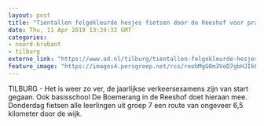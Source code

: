 ```yaml
---
layout: post
title: "Tientallen felgekleurde hesjes fietsen door de Reeshof voor praktisch verkeersexamen"
date: Thu, 11 Apr 2019 13:24:32 GMT
categories: 
- noord-brabant 
- tilburg 
externe_link: "https://www.ad.nl/tilburg/tientallen-felgekleurde-hesjes-fietsen-door-de-reeshof-voor-praktisch-verkeersexamen~a1b78c29/"
feature_image: "https://images4.persgroep.net/rcs/reobMgG0m3VoD7gbHJIkLRWAVEc/diocontent/145296317/_fitwidth/400/?appId=21791a8992982cd8da851550a453bd7f&quality=0.7"
---
```


TILBURG - Het is weer zo ver, de jaarlijkse verkeersexamens zijn van start gegaan. Ook basisschool De Boemerang in de Reeshof doet hieraan mee. Donderdag fietsen alle leerlingen uit groep 7 een route van ongeveer 6,5 kilometer door de wijk.
